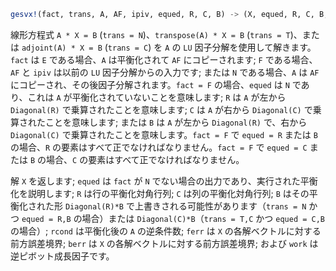 ```julia
gesvx!(fact, trans, A, AF, ipiv, equed, R, C, B) -> (X, equed, R, C, B, rcond, ferr, berr, work)
```

線形方程式 `A * X = B` (`trans = N`)、`transpose(A) * X = B` (`trans = T`)、または `adjoint(A) * X = B` (`trans = C`) を `A` の `LU` 因子分解を使用して解きます。`fact` は `E` である場合、`A` は平衡化されて `AF` にコピーされます; `F` である場合、`AF` と `ipiv` は以前の `LU` 因子分解からの入力です; または `N` である場合、`A` は `AF` にコピーされ、その後因子分解されます。`fact = F` の場合、`equed` は `N` であり、これは `A` が平衡化されていないことを意味します; `R` は `A` が左から `Diagonal(R)` で乗算されたことを意味します; `C` は `A` が右から `Diagonal(C)` で乗算されたことを意味します; または `B` は `A` が左から `Diagonal(R)` で、右から `Diagonal(C)` で乗算されたことを意味します。`fact = F` で `equed = R` または `B` の場合、`R` の要素はすべて正でなければなりません。`fact = F` で `equed = C` または `B` の場合、`C` の要素はすべて正でなければなりません。

解 `X` を返します; `equed` は `fact` が `N` でない場合の出力であり、実行された平衡化を説明します; `R` は行の平衡化対角行列; `C` は列の平衡化対角行列; `B` はその平衡化された形 `Diagonal(R)*B` で上書きされる可能性があります（`trans = N` かつ `equed = R,B` の場合）または `Diagonal(C)*B`（`trans = T,C` かつ `equed = C,B` の場合）; `rcond` は平衡化後の `A` の逆条件数; `ferr` は `X` の各解ベクトルに対する前方誤差境界; `berr` は `X` の各解ベクトルに対する前方誤差境界; および `work` は逆ピボット成長因子です。
